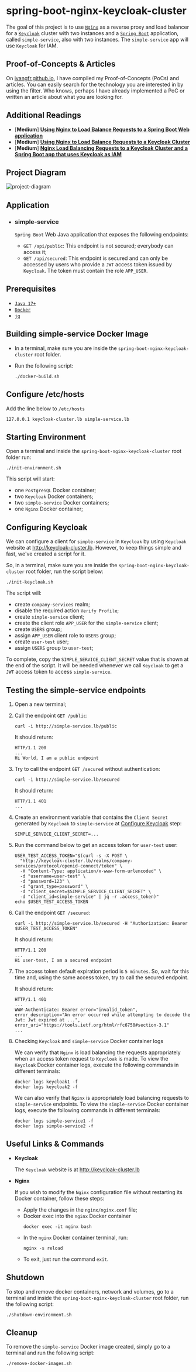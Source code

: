 # spring-boot-nginx-keycloak-cluster

The goal of this project is to use [`Nginx`](https://nginx.org/en/) as a reverse proxy and load balancer for a [`Keycloak`](https://www.keycloak.org/) cluster with two instances and a [`Spring Boot`](https://docs.spring.io/spring-boot/docs/current/reference/htmlsingle/) application, called `simple-service`, also with two instances. The `simple-service` app will use `Keycloak` for IAM.

## Proof-of-Concepts & Articles

On [ivangfr.github.io](https://ivangfr.github.io), I have compiled my Proof-of-Concepts (PoCs) and articles. You can easily search for the technology you are interested in by using the filter. Who knows, perhaps I have already implemented a PoC or written an article about what you are looking for.

## Additional Readings

- \[**Medium**\] [**Using Nginx to Load Balance Requests to a Spring Boot Web application**](https://medium.com/@ivangfr/using-nginx-to-load-balance-requests-to-a-spring-boot-web-application-83a497a2f8ab)
- \[**Medium**\] [**Using Nginx to Load Balance Requests to a Keycloak Cluster**](https://medium.com/@ivangfr/using-nginx-to-load-balance-requests-to-a-keycloak-cluster-52174c89a0e4)
- \[**Medium**\] [**Nginx Load Balancing Requests to a Keycloak Cluster and a Spring Boot app that uses Keycloak as IAM**](https://medium.com/@ivangfr/nginx-load-balancing-requests-to-a-keycloak-cluster-and-a-spring-boot-app-that-uses-keycloak-as-iam-8e9e8280587d)

## Project Diagram

![project-diagram](documentation/project-diagram.jpeg)

## Application

- ### simple-service

  `Spring Boot` Web Java application that exposes the following endpoints:
  - `GET /api/public`: This endpoint is not secured; everybody can access it;
  - `GET /api/secured`: This endpoint is secured and can only be accessed by users who provide a `JWT` access token issued by `Keycloak`. The token must contain the role `APP_USER`.

## Prerequisites

- [`Java 17+`](https://www.oracle.com/java/technologies/downloads/#java17)
- [`Docker`](https://www.docker.com/)
- [`jq`](https://stedolan.github.io/jq)

## Building simple-service Docker Image

- In a terminal, make sure you are inside the `spring-boot-nginx-keycloak-cluster` root folder.

- Run the following script:
  ```
  ./docker-build.sh
  ```

## Configure /etc/hosts

Add the line below to `/etc/hosts`
```
127.0.0.1 keycloak-cluster.lb simple-service.lb
```

## Starting Environment

Open a terminal and inside the `spring-boot-nginx-keycloak-cluster` root folder run:
```
./init-environment.sh
```

This script will start:
- one `PostgreSQL` Docker container;
- two `Keycloak` Docker containers;
- two `simple-service` Docker containers;
- one `Nginx` Docker container;

## Configuring Keycloak

We can configure a client for `simple-service` in `Keycloak` by using `Keycloak` website at http://keycloak-cluster.lb. However, to keep things simple and fast, we've created a script for it.

So, in a terminal, make sure you are inside the `spring-boot-nginx-keycloak-cluster` root folder, run the script below:
```
./init-keycloak.sh
```

The script will:
- create `company-services` realm;
- disable the required action `Verify Profile`;
- create `simple-service` client;
- create the client role `APP_USER` for the `simple-service` client;
- create `USERS` group;
- assign `APP_USER` client role to `USERS` group;
- create `user-test` user;
- assign `USERS` group to `user-test`;

To complete, copy the `SIMPLE_SERVICE_CLIENT_SECRET` value that is shown at the end of the script. It will be needed whenever we call `Keycloak` to get a `JWT` access token to access `simple-service`.

## Testing the simple-service endpoints

1. Open a new terminal;

2. Call the endpoint `GET /public`:
   ```
   curl -i http://simple-service.lb/public
   ```

   It should return:
   ```
   HTTP/1.1 200
   ...
   Hi World, I am a public endpoint
   ```

3. Try to call the endpoint `GET /secured` without authentication:
   ```
   curl -i http://simple-service.lb/secured
   ```

   It should return:
   ```
   HTTP/1.1 401
   ...
   ```

4. Create an environment variable that contains the `Client Secret` generated by `Keycloak` to `simple-service` at [Configure Keycloak](#configuring-keycloak) step:
   ```
   SIMPLE_SERVICE_CLIENT_SECRET=...
   ```

5. Run the command below to get an access token for `user-test` user:
   ```
   USER_TEST_ACCESS_TOKEN="$(curl -s -X POST \
     "http://keycloak-cluster.lb/realms/company-services/protocol/openid-connect/token" \
     -H "Content-Type: application/x-www-form-urlencoded" \
     -d "username=user-test" \
     -d "password=123" \
     -d "grant_type=password" \
     -d "client_secret=$SIMPLE_SERVICE_CLIENT_SECRET" \
     -d "client_id=simple-service" | jq -r .access_token)"
   echo $USER_TEST_ACCESS_TOKEN
   ```

6. Call the endpoint `GET /secured`:
   ```
   curl -i http://simple-service.lb/secured -H "Authorization: Bearer $USER_TEST_ACCESS_TOKEN"
   ```

   It should return:
   ```
   HTTP/1.1 200
   ...
   Hi user-test, I am a secured endpoint
   ```

7. The access token default expiration period is `5 minutes`. So, wait for this time and, using the same access token, try to call the secured endpoint.

   It should return:
   ```
   HTTP/1.1 401
   ...
   WWW-Authenticate: Bearer error="invalid_token", error_description="An error occurred while attempting to decode the Jwt: Jwt expired at ...", error_uri="https://tools.ietf.org/html/rfc6750#section-3.1"
   ...
   ```

8. Checking `Keycloak` and `simple-service` Docker container logs

   We can verify that `Nginx` is load balancing the requests appropriately when an access token request to `Keycloak` is made. To view the `Keycloak` Docker container logs, execute the following commands in different terminals:
   ```
   docker logs keycloak1 -f
   docker logs keycloak2 -f
   ```

   We can also verify that `Nginx` is appropriately load balancing requests to `simple-service` endpoints. To view the `simple-service` Docker container logs, execute the following commands in different terminals:
   ```
   docker logs simple-service1 -f
   docker logs simple-service2 -f
   ```

## Useful Links & Commands

- **Keycloak**
  
  The `Keycloak` website is at http://keycloak-cluster.lb

- **Nginx**

  If you wish to modify the `Nginx` configuration file without restarting its Docker container, follow these steps:
  
  - Apply the changes in the `nginx/nginx.conf` file;
  - Docker exec into the `nginx` Docker container
    ```
    docker exec -it nginx bash
    ```
  - In the `nginx` Docker container terminal, run:
    ```
    nginx -s reload
    ```
  - To exit, just run the command `exit`.

## Shutdown

To stop and remove docker containers, network and volumes, go to a terminal and inside the `spring-boot-nginx-keycloak-cluster` root folder, run the following script:
```
./shutdown-environment.sh
```

## Cleanup

To remove the `simple-service` Docker image created, simply go to a terminal and run the following script:
```
./remove-docker-images.sh
```